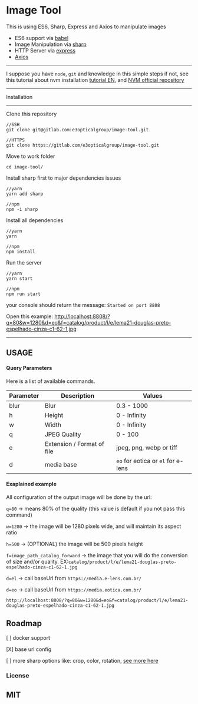 Image Tool
==================================

This is using ES6, Sharp, Express and Axios to manipulate images
- ES6 support via [babel](https://babeljs.io)
- Image Manipulation via [sharp](https://github.com/lovell/sharp)
- HTTP Server via [express](https://expressjs.com/)
- [Axios](https://github.com/axios/axios)

----------------------------
I suppose you have `node`, `git` and knowledge in this simple steps if not, see this tutorial about nvm installation [tutorial EN](https://www.keycdn.com/blog/node-version-manager), and [NVM official repository](https://github.com/nvm-sh/nvm) 

----------------------------

Installation

-------
Clone this repository

```
//SSH
git clone git@gitlab.com:e3opticalgroup/image-tool.git

//HTTPS
git clone https://gitlab.com/e3opticalgroup/image-tool.git
```

Move to work folder
```
cd image-tool/
```

Install sharp first to major dependencies issues
```
//yarn
yarn add sharp

//npm
npm -i sharp
```
Install all dependencies
```
//yarn
yarn

//npm
npm install
```

Run the server
```
//yarn
yarn start

//npm
npm run start
```
your console should return the message:
`Started on port 8808`

Open this example: [http://localhost:8808/?q=80&w=1280&d=eo&f=catalog/product/l/e/lema21-douglas-preto-espelhado-cinza-c1-62-1.jpg](http://localhost:8808/?q=80&w=1280&d=eo&f=catalog/product/l/e/lema21-douglas-preto-espelhado-cinza-c1-62-1.jpg)

----------------------------
## USAGE


#### Query Parameters

Here is a list of available commands.

| Parameter | Description  | Values         |
| --------- | ------------ | -------------- |
| blur      | Blur         | 0.3 - 1000     |
| h         | Height       | 0 - Infinity   |
| w         | Width        | 0 - Infinity   |
| q         | JPEG Quality | 0 - 100        |
| e         | Extension / Format of file | jpeg, png, webp or tiff |
| d         | media base | `eo` for eotica or `el` for e-lens        |


#### Exaplained example
All configuration of the output image will be done by the url:

`q=80` -> means 80% of the quality (this value is default if you not pass this command)

`w=1280` -> the image will be 1280 pixels wide, and will maintain its aspect ratio

`h=500` -> (OPTIONAL) the image will be 500 pixels height

`f=image_path_catalog_forward` -> the image that you will do the conversion of size and/or quality. EX:`catalog/product/l/e/lema21-douglas-preto-espelhado-cinza-c1-62-1.jpg`

`d=el` -> call baseUrl from `https://media.e-lens.com.br/`

`d=eo` -> call baseUrl from `https://media.eotica.com.br/`

```
http://localhost:8808/?q=80&w=1280&d=eo&f=catalog/product/l/e/lema21-douglas-preto-espelhado-cinza-c1-62-1.jpg
```
Roadmap
-------
[ ] docker support

[X] base url config

[ ] more sharp options like: crop, color, rotation, [see more here](https://sharp.pixelplumbing.com/en/stable/api-operation/)


### License
## MIT

[Sharp Cropping]: http://sharp.pixelplumbing.com/en/stable/api-resize/#crop
